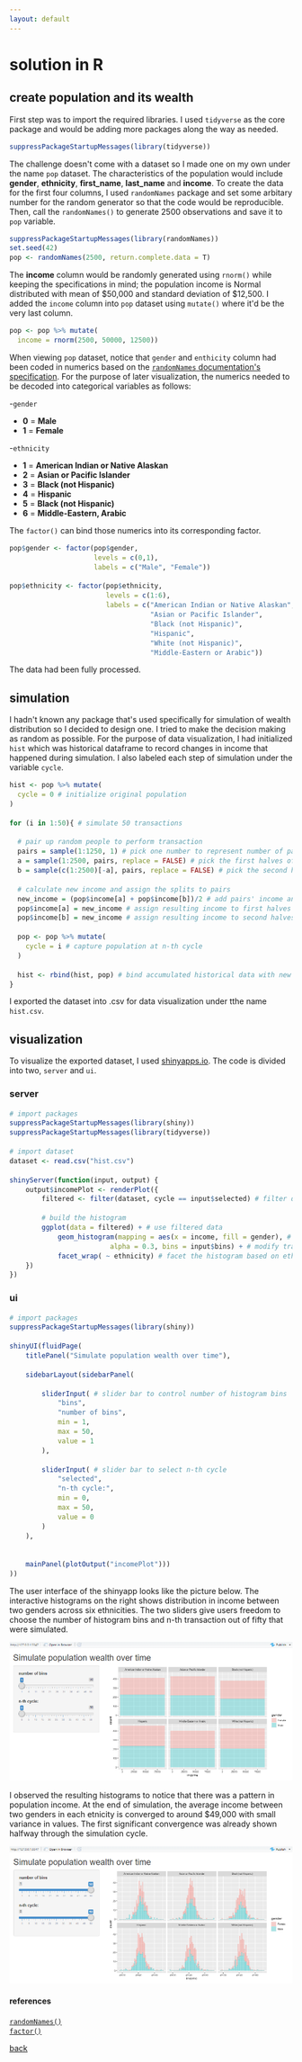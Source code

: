 ```yaml
---
layout: default
---
```


# solution in R

## create population and its wealth

First step was to import the required libraries. I used `tidyverse` as the core package and would be adding more packages along the way as needed.

```r
suppressPackageStartupMessages(library(tidyverse))
```

The challenge doesn't come with a dataset so I made one on my own under the name `pop` dataset. The characteristics of the population would include **gender**, **ethnicity**, **first_name**, **last_name** and **income**. To create the data for the first four columns, I used `randomNames` package and set some arbitary number for the random generator so that the code would be reproducible. Then, call the `randomNames()` to generate 2500 observations and save it to `pop` variable.

```r
suppressPackageStartupMessages(library(randomNames))
set.seed(42)
pop <- randomNames(2500, return.complete.data = T)
```

The **income** column would be randomly generated using `rnorm()` while keeping the specifications in mind; the population income is Normal distributed with mean of $50,000 and standard deviation of $12,500. I added the `income` column into `pop` dataset using `mutate()` where it'd be the very last column.

```r
pop <- pop %>% mutate(
  income = rnorm(2500, 50000, 12500))
```

When viewing `pop` dataset, notice that `gender` and `enthicity` column had been coded in numerics based on the [`randomNames` documentation's specification](https://cran.r-project.org/web/packages/randomNames/randomNames.pdf). For the purpose of later visualization, the numerics needed to be decoded into categorical variables as follows:

-`gender`
  - **0** = **Male**
  - **1** = **Female**
 
 -`ethnicity`
  - **1** = **American Indian or Native Alaskan**
  - **2** = **Asian or Pacific Islander**
  - **3** = **Black (not Hispanic)**
  - **4** = **Hispanic**
  - **5** = **Black (not Hispanic)**
  - **6** = **Middle-Eastern, Arabic**

The `factor()` can bind those numerics into its corresponding factor.

```r
pop$gender <- factor(pop$gender,
                     levels = c(0,1),
                     labels = c("Male", "Female"))

pop$ethnicity <- factor(pop$ethnicity,
                        levels = c(1:6),
                        labels = c("American Indian or Native Alaskan",
                                   "Asian or Pacific Islander",
                                   "Black (not Hispanic)",
                                   "Hispanic",
                                   "White (not Hispanic)",
                                   "Middle-Eastern or Arabic"))
```

The data had been fully processed.

## simulation

I hadn't known any package that's used specifically for simulation of wealth distribution so I decided to design one. I tried to make the decision making as random as possible. For the purpose of data visualization, I had initialized `hist` which was historical dataframe to record changes in income that happened during simulation. I also labeled each step of simulation under the variable `cycle`.

```r
hist <- pop %>% mutate(
  cycle = 0 # initialize original population
)

for (i in 1:50){ # simulate 50 transactions
  
  # pair up random people to perform transaction
  pairs = sample(1:1250, 1) # pick one number to represent number of pairs of people
  a = sample(1:2500, pairs, replace = FALSE) # pick the first halves of the pair from pool of 2500 people
  b = sample(c(1:2500)[-a], pairs, replace = FALSE) # pick the second halves of the pair from the remaining people
  
  # calculate new income and assign the splits to pairs
  new_income = (pop$income[a] + pop$income[b])/2 # add pairs' income and split by two
  pop$income[a] = new_income # assign resulting income to first halves of the pair
  pop$income[b] = new_income # assign resulting income to second halves of the pair
  
  pop <- pop %>% mutate(
    cycle = i # capture population at n-th cycle
  )
  
  hist <- rbind(hist, pop) # bind accumulated historical data with new one
}
```

I exported the dataset into .csv for data visualization under tthe name `hist.csv`.

## visualization

To visualize the exported dataset, I used <a href = "https://docs.rstudio.com/shinyapps.io/" target = "_blank">shinyapps.io</a>. The code is divided into two, `server` and `ui`.

### server

```r
# import packages
suppressPackageStartupMessages(library(shiny))
suppressPackageStartupMessages(library(tidyverse))

# import dataset
dataset <- read.csv("hist.csv")

shinyServer(function(input, output) {
    output$incomePlot <- renderPlot({
        filtered <- filter(dataset, cycle == input$selected) # filter dataset based on cycle (slider input)
        
        # build the histogram
        ggplot(data = filtered) + # use filtered data
            geom_histogram(mapping = aes(x = income, fill = gender), # create income histogram filled by gender
                         alpha = 0.3, bins = input$bins) + # modify transparency and number of bins (slider input)
            facet_wrap( ~ ethnicity) # facet the histogram based on ethnicity
    })
})
```

### ui

```r
# import packages
suppressPackageStartupMessages(library(shiny))

shinyUI(fluidPage(
    titlePanel("Simulate population wealth over time"),
    
    sidebarLayout(sidebarPanel(
        
        sliderInput( # slider bar to control number of histogram bins
            "bins",
            "number of bins",
            min = 1,
            max = 50,
            value = 1
        ),
        
        sliderInput( # slider bar to select n-th cycle
            "selected",
            "n-th cycle:",
            min = 0,
            max = 50,
            value = 0
        )
    ),
    
    
    mainPanel(plotOutput("incomePlot")))
))
```

The user interface of the shinyapp looks like the picture below. The interactive histograms on the right shows distribution in income between two genders across six ethnicities. The two sliders give users freedom to choose the number of histogram bins and n-th transaction out of fifty that were simulated.

<img src = "images/plot1.PNG">

I observed the resulting histograms to notice that there was a pattern in population income. At the end of simulation, the average income between two genders in each etnicity is converged to around $49,000 with small variance in values. The first significant convergence was already shown halfway through the simulation cycle.

<img src = "images/plot2.PNG">

#### references

[`randomNames()`](https://cran.r-project.org/web/packages/randomNames/randomNames.pdf) <br>
[`factor()`](https://www.statmethods.net/input/valuelabels.html)

[back](./challenge.md)
